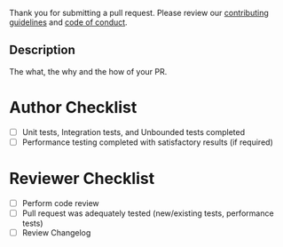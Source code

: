 Thank you for submitting a pull request.  Please review our [contributing guidelines](/CONTRIBUTING.md) and [code of conduct](https://opensource.newrelic.com/code-of-conduct/).

## Description

The what, the why and the how of your PR.

# Author Checklist
- [ ] Unit tests, Integration tests, and Unbounded tests completed
- [ ] Performance testing completed with satisfactory results (if required)

# Reviewer Checklist
- [ ] Perform code review
- [ ] Pull request was adequately tested (new/existing tests, performance tests)
- [ ] Review Changelog

